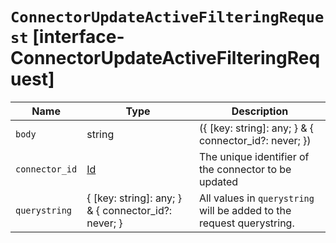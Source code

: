 # `ConnectorUpdateActiveFilteringRequest` [interface-ConnectorUpdateActiveFilteringRequest]

| Name | Type | Description |
| - | - | - |
| `body` | string | ({ [key: string]: any; } & { connector_id?: never; }) | All values in `body` will be added to the request body. |
| `connector_id` | [Id](./Id.md) | The unique identifier of the connector to be updated |
| `querystring` | { [key: string]: any; } & { connector_id?: never; } | All values in `querystring` will be added to the request querystring. |
